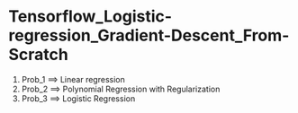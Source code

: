 # Tensorflow_Logistic-regression_Gradient-Descent_From-Scratch
1) Prob_1 ==> Linear regression
2) Prob_2 ==> Polynomial Regression with Regularization
3) Prob_3 ==> Logistic Regression
